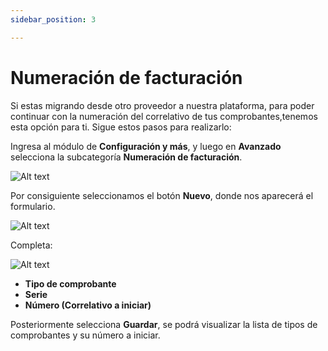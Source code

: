 ```yaml
---
sidebar_position: 3

---
```

# Numeración de facturación

Si estas migrando desde otro proveedor a nuestra plataforma, para poder continuar con la numeración del correlativo de tus comprobantes,tenemos esta opción para ti. Sigue estos pasos para realizarlo:

Ingresa al módulo de **Configuración y más**, y luego en **Avanzado** selecciona la subcategoría **Numeración de facturación**.

![Alt text](img/nfacturacin1.jpg)

Por consiguiente seleccionamos el botón **Nuevo**, donde nos aparecerá el formulario.

![Alt text](img/numeracion-nuevo.jpg)

Completa:

![Alt text](img/nfacturacin2.jpg)

* **Tipo de comprobante**
* **Serie**
* **Número (Correlativo a iniciar)**
  
Posteriormente selecciona **Guardar**, se podrá visualizar la lista de tipos de comprobantes y su número a iniciar.
